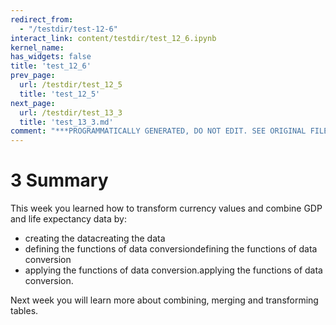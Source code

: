 ```yaml
---
redirect_from:
  - "/testdir/test-12-6"
interact_link: content/testdir/test_12_6.ipynb
kernel_name: 
has_widgets: false
title: 'test_12_6'
prev_page:
  url: /testdir/test_12_5
  title: 'test_12_5'
next_page:
  url: /testdir/test_13_3
  title: 'test_13_3.md'
comment: "***PROGRAMMATICALLY GENERATED, DO NOT EDIT. SEE ORIGINAL FILES IN /content***"
---
```


# 3 Summary

This week you learned how to transform currency values and combine GDP and life expectancy data by:
* creating the datacreating the data
* defining the functions of data conversiondefining the functions of data conversion
* applying the functions of data conversion.applying the functions of data conversion.

Next week you will learn more about combining, merging and transforming tables.

